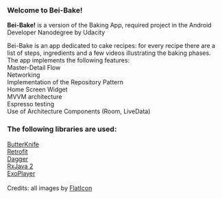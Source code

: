 
### Welcome to Bei-Bake!

**Bei-Bake!** is a version of the Baking App, required project in the Android Developer Nanodegree by Udacity<br>

Bei-Bake is an app dedicated to cake recipes: for every recipe there are a list of steps, ingredients and a few videos illustrating the baking phases. </br>
The app implements the following features: <br>
Master-Detail Flow <br>
Networking <br>
Implementation of the Repository Pattern <br>
Home Screen Widget <br>
MVVM architecture <br>
Espresso testing <br>
Use of Architecture Components (Room, LiveData) <br>
### The following libraries are used: <br>
[ButterKnife ](http://jakewharton.github.io/butterknife/)<br>
[Retrofit](http://square.github.io/retrofit/) <br>
[Dagger](https://github.com/google/dagger) <br>
[RxJava 2](https://github.com/ReactiveX/RxJava) <br>
[ExoPlayer](https://github.com/google/ExoPlayer)<br>
<br>
Credits: all images by [FlatIcon](https://www.flaticon.com/)
